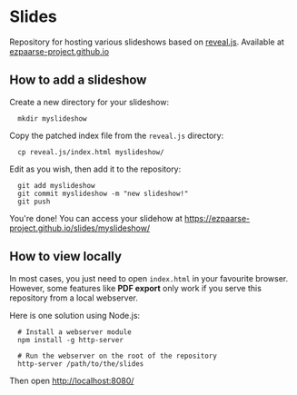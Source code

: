 # Slides
Repository for hosting various slideshows based on [reveal.js](https://github.com/hakimel/reveal.js/). Available at [ezpaarse-project.github.io](https://ezpaarse-project.github.io/slides/)

## How to add a slideshow
Create a new directory for your slideshow:
```console
  mkdir myslideshow
```

Copy the patched index file from the `reveal.js` directory:
```console
  cp reveal.js/index.html myslideshow/
```

Edit as you wish, then add it to the repository:
```console
  git add myslideshow
  git commit myslideshow -m "new slideshow!"
  git push
```

You're done! You can access your slidehow at https://ezpaarse-project.github.io/slides/myslideshow/

## How to view locally
In most cases, you just need to open `index.html` in your favourite browser. However, some features like **PDF export** only work if you serve this repository from a local webserver.

Here is one solution using Node.js:
```console
  # Install a webserver module
  npm install -g http-server

  # Run the webserver on the root of the repository
  http-server /path/to/the/slides
```
Then open [http://localhost:8080/](http://localhost:8080/)
